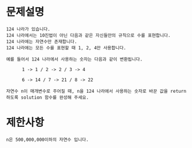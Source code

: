 # 문제설명

    124 나라가 있습니다.
    124 나라에서는 10진법이 아닌 다음과 같은 자신들만의 규칙으로 수를 표현합니다.
    124 나라에는 자연수만 존재합니다.
    124 나라에는 모든 수를 표현할 때 1, 2, 4만 사용합니다.

    예를 들어서 124 나라에서 사용하는 숫자는 다음과 같이 변환됩니다.

          1	-> 1 / 2 -> 2 / 3 -> 4

          6	-> 14 / 7 -> 21 / 8 -> 22

    자연수 n이 매개변수로 주어질 때, n을 124 나라에서 사용하는 숫자로 바꾼 값을 return 하도록 solution 함수를 완성해 주세요.

# 제한사항

    n은 500,000,000이하의 자연수 입니다.

